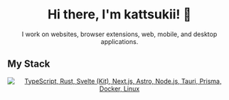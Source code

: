 <h1 align="center">Hi there, I'm kattsukii! 👋</h1>
<p align="center">I work on websites, browser extensions, web, mobile, and desktop applications.</p>

## My Stack
<p align="center">
  <a href="#">
    <img src="https://skillicons.dev/icons?i=ts,rust,react,solidjs,svelte,nextjs,astro,tailwindcss,nodejs,tauri,prisma,docker,linux" alt="TypeScript, Rust, Svelte (Kit), Next.js, Astro, Node.js, Tauri, Prisma, Docker, Linux">
  </a>
</p>
